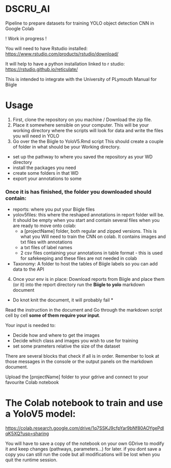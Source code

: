 # DSCRU_AI
Pipeline to prepare datasets for training YOLO object detection CNN in Google Colab

! Work in progress !

You will need to have Rstudio installed: https://www.rstudio.com/products/rstudio/download/

It will help to have a python installation linked to r studio: https://rstudio.github.io/reticulate/

This is intended to integrate with the University of PLymouth Manual for Biigle 

 # Usage
 1) First, clone the repository on you machine / Download the zip file. 
 2) Place it somewhere sensible on your computer. This will be your working directory where the scripts will look for data and write the files you will need in YOLO
 3) Go over the the Biigle to YoloV5.Rmd script 
This should create a couple of folder in what should be your Working directory.  
- set up the pathway to where you saved the repository as your WD directory
- install the packages you need
- create some folders in that WD
- export your annotations to some

### Once it is has finished, the folder you downloaded should contain: 

 - reports: where you put your Biigle files
 - yolov5files: this where the reshaped annotations in report folder will be. It should be empty when you start and contain several files when you are ready to move onto colab: 
    - a [projectName] folder, both regular and zipped versions. This is what you Will need to train the CNN on colab. It contains images and txt files with annotations
    - a txt files of label names
    - 2 csv files containing your annotations in table format - this is used for safekeeping and these files are not needed in colab
 - Taxonomy: A folder to host the tables of Biigle labels so you can add data to the API
   
   
 4) Once your env is in place: Download reports from Biigle  and place them (or it) into the report directory
  run the **Biigle to yolo** markdown document 

* Do knot knit the document, it will probably fail *

Read the instruction in the document and Go through the markdown script cell by cell **some of them require your input**. 

Your input is needed to:
 - Decide how and where to get the images 
 - Decide which class and images you wish to use for  training
 - set some prameters relative the size of the dataset

There are several blocks that check if all is in order. Remember to look at those messages in the console or the output panels on the markdown document. 
 
Upload the [projectName] folder to your gdrive and connect to your favourite Colab notebook

# The Colab notebook to train and use a YoloV5 model: 
https://colab.research.google.com/drive/1q7SSKJ9cfpYar9bNf80AOYgePdlqK5XQ?usp=sharing 

You will have to save a copy of the notebook on your own GDrive to modify it and keep changes (pathways, parameters...) for later. if you dont save a copy you can still run the code but all modifications will be lost when you quit the runtime session.

